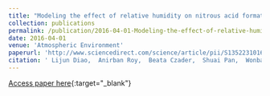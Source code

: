 ```yaml
---
title: "Modeling the effect of relative humidity on nitrous acid formation in the Houston area"
collection: publications
permalink: /publication/2016-04-01-Modeling-the-effect-of-relative-humidity-on-nitrous-acid-formation-in-the-Houston-area
date: 2016-04-01
venue: 'Atmospheric Environment'
paperurl: 'http://www.sciencedirect.com/science/article/pii/S1352231016300875'
citation: ' Lijun Diao,  Anirban Roy,  Beata Czader,  Shuai Pan,  Wonbae Jeon,  Amir Souri,  Yunsoo Choi, &quot;Modeling the effect of relative humidity on nitrous acid formation in the Houston area.&quot; Atmospheric Environment, 2016.'
---
```

[Access paper here](http://www.sciencedirect.com/science/article/pii/S1352231016300875){:target="_blank"}

